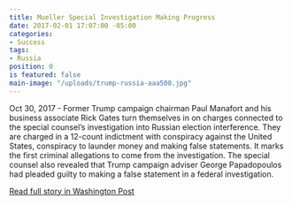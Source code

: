 ```yaml
---
title: Mueller Special Investigation Making Progress
date: 2017-02-01 17:07:00 -05:00
categories:
- Success
tags:
- Russia
position: 0
is featured: false
main-image: "/uploads/trump-russia-aaa508.jpg"
---
```


Oct 30, 2017 - Former Trump campaign chairman Paul Manafort and his business associate Rick Gates turn themselves in on charges connected to the special counsel’s investigation into Russian election interference. They are charged in a 12-count indictment with conspiracy against the United States, conspiracy to launder money and making false statements. It marks the first criminal allegations to come from the investigation. The special counsel also revealed that Trump campaign adviser George Papadopoulos had pleaded guilty to making a false statement in a federal investigation. 

[Read full story in Washington Post](https://www.washingtonpost.com/graphics/national/trump-russia/?utm_term=.6a7cf975e8b4)